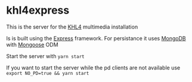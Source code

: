 # khl4express
This is the server for the [KHL4](https://github.com/muggezifter/khl4express/wiki/KHL4) multimedia installation

Is is built using the [Express](https://expressjs.com/) framework. For persistance it uses [MongoDB](https://www.mongodb.com/) with [Mongoose](http://mongoosejs.com/) ODM

Start the server with `yarn start`

If you want to start the server while the pd clients are not available use `export NO_PD=true && yarn start`
